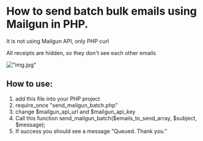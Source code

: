 # How to send batch bulk emails using Mailgun in PHP.

It is not using Mailgun API, only PHP curl 

All receipts are hidden, so they don't see each other emails

!["img.jpg"]()

## How to use:
1. add this file into your PHP project
2. require_once "send_mailgun_batch.php"
3. change $mailgun_api_url and $mailgun_api_key
4. Call this function send_mailgun_batch($emails_to_send_array, $subject, $message);
5. If success you should see a message "Queued. Thank you."
